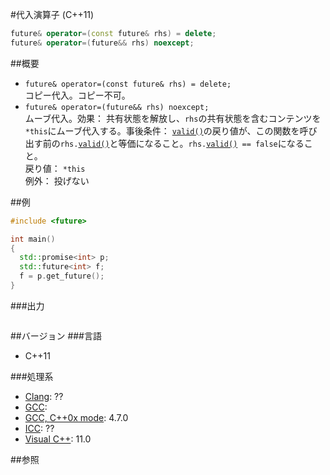 #代入演算子 (C++11)
```cpp
future& operator=(const future& rhs) = delete;
future& operator=(future&& rhs) noexcept;
```

##概要
- `future& operator=(const future& rhs) = delete;`<br/>コピー代入。コピー不可。
- `future& operator=(future&& rhs) noexcept;`<br/>ムーブ代入。効果： 共有状態を解放し、`rhs`の共有状態を含むコンテンツを`*this`にムーブ代入する。事後条件： [`valid()`](./valid.md)の戻り値が、この関数を呼び出す前の`rhs.`[`valid()`](./valid.md)と等価になること。`rhs.`[`valid()`](./valid.md)` == false`になること。<br/>戻り値： `*this`<br/>例外： 投げない

##例
```cpp
#include <future>

int main()
{
  std::promise<int> p;
  std::future<int> f;
  f = p.get_future();
}
```

###出力
```
```

##バージョン
###言語
- C++11

###処理系
- [Clang](/implementation#clang.md): ??
- [GCC](/implementation#gcc.md): 
- [GCC, C++0x mode](/implementation#gcc.md): 4.7.0
- [ICC](/implementation#icc.md): ??
- [Visual C++](/implementation#visual_cpp.md): 11.0


##参照


